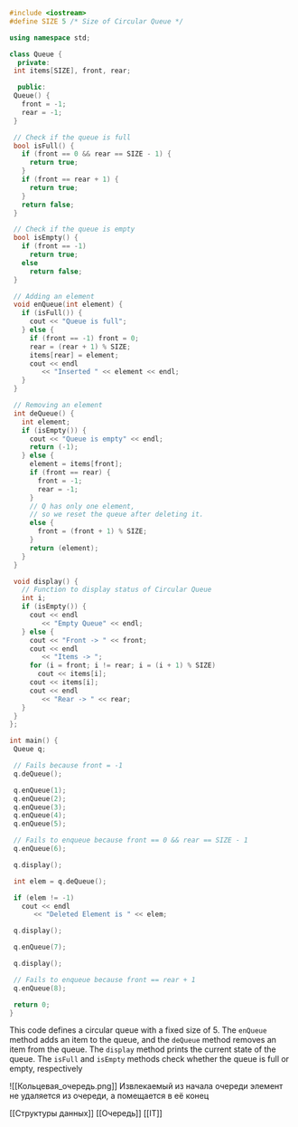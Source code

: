 ```cpp
#include <iostream>
#define SIZE 5 /* Size of Circular Queue */

using namespace std;

class Queue {
  private:
 int items[SIZE], front, rear;

  public:
 Queue() {
   front = -1;
   rear = -1;
 }

 // Check if the queue is full
 bool isFull() {
   if (front == 0 && rear == SIZE - 1) {
     return true;
   }
   if (front == rear + 1) {
     return true;
   }
   return false;
 }

 // Check if the queue is empty
 bool isEmpty() {
   if (front == -1)
     return true;
   else
     return false;
 }

 // Adding an element
 void enQueue(int element) {
   if (isFull()) {
     cout << "Queue is full";
   } else {
     if (front == -1) front = 0;
     rear = (rear + 1) % SIZE;
     items[rear] = element;
     cout << endl
        << "Inserted " << element << endl;
   }
 }

 // Removing an element
 int deQueue() {
   int element;
   if (isEmpty()) {
     cout << "Queue is empty" << endl;
     return (-1);
   } else {
     element = items[front];
     if (front == rear) {
       front = -1;
       rear = -1;
     }
     // Q has only one element,
     // so we reset the queue after deleting it.
     else {
       front = (front + 1) % SIZE;
     }
     return (element);
   }
 }

 void display() {
   // Function to display status of Circular Queue
   int i;
   if (isEmpty()) {
     cout << endl
        << "Empty Queue" << endl;
   } else {
     cout << "Front -> " << front;
     cout << endl
        << "Items -> ";
     for (i = front; i != rear; i = (i + 1) % SIZE)
       cout << items[i];
     cout << items[i];
     cout << endl
        << "Rear -> " << rear;
   }
 }
};

int main() {
 Queue q;

 // Fails because front = -1
 q.deQueue();

 q.enQueue(1);
 q.enQueue(2);
 q.enQueue(3);
 q.enQueue(4);
 q.enQueue(5);

 // Fails to enqueue because front == 0 && rear == SIZE - 1
 q.enQueue(6);

 q.display();

 int elem = q.deQueue();

 if (elem != -1)
   cout << endl
      << "Deleted Element is " << elem;

 q.display();

 q.enQueue(7);

 q.display();

 // Fails to enqueue because front == rear + 1
 q.enQueue(8);

 return 0;
}
```
This code defines a circular queue with a fixed size of 5. The `enQueue` method adds an item to the queue, and the `deQueue` method removes an item from the queue. The `display` method prints the current state of the queue. The `isFull` and `isEmpty` methods check whether the queue is full or empty, respectively

![[Кольцевая_очередь.png]]
Извлекаемый из начала очереди элемент не удаляется из очереди, а помещается в её конец

[[Структуры данных]] [[Очередь]] [[IT]]